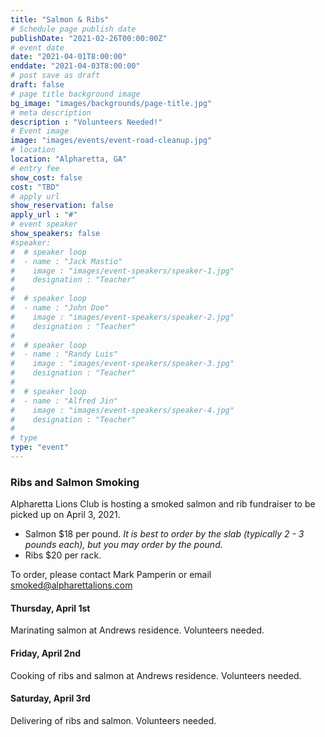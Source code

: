 ```yaml
---
title: "Salmon & Ribs"
# Schedule page publish date
publishDate: "2021-02-26T00:00:00Z"
# event date
date: "2021-04-01T8:00:00"
enddate: "2021-04-03T8:00:00"
# post save as draft
draft: false
# page title background image
bg_image: "images/backgrounds/page-title.jpg"
# meta description
description : "Volunteers Needed!"
# Event image
image: "images/events/event-road-cleanup.jpg"
# location
location: "Alpharetta, GA"
# entry fee
show_cost: false
cost: "TBD"
# apply url
show_reservation: false
apply_url : "#"
# event speaker
show_speakers: false
#speaker:
#  # speaker loop
#  - name : "Jack Mastio"
#    image : "images/event-speakers/speaker-1.jpg"
#    designation : "Teacher"
#
#  # speaker loop
#  - name : "John Doe"
#    image : "images/event-speakers/speaker-2.jpg"
#    designation : "Teacher"
#
#  # speaker loop
#  - name : "Randy Luis"
#    image : "images/event-speakers/speaker-3.jpg"
#    designation : "Teacher"
#
#  # speaker loop
#  - name : "Alfred Jin"
#    image : "images/event-speakers/speaker-4.jpg"
#    designation : "Teacher"
#
# type
type: "event"
---
```


### Ribs and Salmon Smoking

Alpharetta Lions Club is hosting a smoked salmon and rib fundraiser to be picked up on April 3, 2021.
* Salmon $18 per pound.  *It is best to order by the slab (typically 2 - 3 pounds each), but you may order by the pound.*
* Ribs $20 per rack.

To order, please contact Mark Pamperin or email smoked@alpharettalions.com

#### Thursday, April 1st

Marinating salmon at Andrews residence. Volunteers needed.

#### Friday, April 2nd

Cooking of ribs and salmon at Andrews residence. Volunteers needed.

#### Saturday, April 3rd

Delivering of ribs and salmon. Volunteers needed.